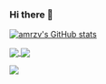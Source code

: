 ### Hi there 👋

[![amrzv's GitHub stats](https://github-readme-stats.vercel.app/api?username=amrzv&theme=gotham&include_all_commits=true&show_icons=true)](https://github.com/anuraghazra/github-readme-stats)

<a href="https://github.com/amrzv/awesome-colab-notebooks">
  <img align="center" src="https://github-readme-stats.vercel.app/api/pin/?username=amrzv&repo=awesome-colab-notebooks&theme=gotham" />
</a>
<a href="https://stars.medv.io/amrzv/awesome-colab-notebooks">
  <img align="center" src="https://stars.medv.io/amrzv/awesome-colab-notebooks.svg" />
</a>

![](https://komarev.com/ghpvc/?username=amrzv&style=for-the-badge&color=2aa889)
<!--
**amrzv/amrzv** is a ✨ _special_ ✨ repository because its `README.md` (this file) appears on your GitHub profile.

Here are some ideas to get you started:

- 🔭 I’m currently working on ...
- 🌱 I’m currently learning ...
- 👯 I’m looking to collaborate on ...
- 🤔 I’m looking for help with ...
- 💬 Ask me about ...
- 📫 How to reach me: ...
- 😄 Pronouns: ...
- ⚡ Fun fact: ...
-->
